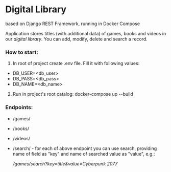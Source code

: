 # Digital Library

based on Django REST Framework, running in Docker Compose

Application stores titles (with additional data) of games, books and videos in our <i>digital library</i>. You can add, modify, delete and search a record.

### How to start:
1. In root of project create .env file. Fill it with following values:

- DB_USER=<db_user>
- DB_PASS=<db_pass>
- DB_NAME=<db_name>

2. Run in project's root catalog: docker-compose up --build

### Endpoints:
- /games/
- /books/
- /videos/
- /search/ - for each of above endpoint you can use search, providing name of field as "key" and name of searched value as "value", e.g.:
    
    <i>/games/search?key=title&value=Cyberpunk 2077</i>